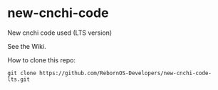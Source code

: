 # new-cnchi-code
New cnchi code used (LTS version)

See the Wiki.
<br>

How to clone this repo:

```
git clone https://github.com/RebornOS-Developers/new-cnchi-code-lts.git
```
